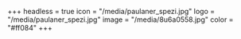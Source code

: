 +++
headless = true
icon = "/media/paulaner_spezi.jpg"
logo = "/media/paulaner_spezi.jpg"
image = "/media/8u6a0558.jpg"
color = "#ff084"
+++

